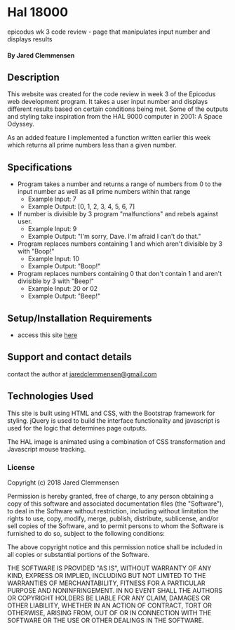 # Hal 18000
epicodus wk 3 code review - page that manipulates input number and displays results

#### By Jared Clemmensen

## Description

This website was created for the code review in week 3 of the Epicodus web development program. It takes a user input number and displays different results based on certain conditions being met. Some of the outputs and styling take inspiration from the HAL 9000 computer in 2001: A Space Odyssey.

As an added feature I implemented a function written earlier this week which returns all prime numbers less than a given number.

## Specifications
* Program takes a number and returns a range of numbers from 0 to the input number as well as all prime numbers within that range
  * Example Input: 7
  * Example Output: [0, 1, 2, 3, 4, 5, 6, 7]
* If number is divisible by 3 program "malfunctions" and rebels against user.
  * Example Input: 9
  * Example Output: "I'm sorry, Dave. I'm afraid I can't do that."  
* Program replaces numbers containing 1 and which aren't divisible by 3 with "Boop!"
  * Example Input: 10
  * Example Output: "Boop!"
* Program replaces numbers containing 0 that don't contain 1 and aren't divisible by 3 with "Beep!"
  * Example Input: 20 or 02
  * Example Output: "Beep!"

## Setup/Installation Requirements

* access this site <a href="https://wh0pper.github.io/hal18000">here</a>


## Support and contact details

contact the author at jaredclemmensen@gmail.com

## Technologies Used

This site is built using HTML and CSS, with the Bootstrap framework for styling. jQuery is used to build the interface functionality and javascript is used for the logic that determines page outputs.

The HAL image is animated using a combination of CSS transformation and Javascript mouse tracking.

### License

Copyright (c) 2018 Jared Clemmensen

Permission is hereby granted, free of charge, to any person obtaining a copy of this software and associated documentation files (the "Software"), to deal in the Software without restriction, including without limitation the rights to use, copy, modify, merge, publish, distribute, sublicense, and/or sell copies of the Software, and to permit persons to whom the Software is furnished to do so, subject to the following conditions:

The above copyright notice and this permission notice shall be included in all copies or substantial portions of the Software.

THE SOFTWARE IS PROVIDED "AS IS", WITHOUT WARRANTY OF ANY KIND, EXPRESS OR IMPLIED, INCLUDING BUT NOT LIMITED TO THE WARRANTIES OF MERCHANTABILITY, FITNESS FOR A PARTICULAR PURPOSE AND NONINFRINGEMENT. IN NO EVENT SHALL THE AUTHORS OR COPYRIGHT HOLDERS BE LIABLE FOR ANY CLAIM, DAMAGES OR OTHER LIABILITY, WHETHER IN AN ACTION OF CONTRACT, TORT OR OTHERWISE, ARISING FROM, OUT OF OR IN CONNECTION WITH THE SOFTWARE OR THE USE OR OTHER DEALINGS IN THE SOFTWARE.
